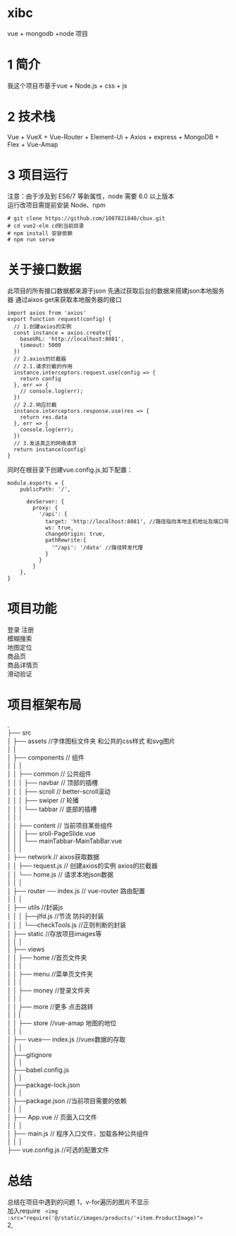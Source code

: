 # xibc
vue + mongodb +node 项目
# 1 简介
我这个项目市基于vue + Node.js + css + js
# 2 技术栈
Vue + VueX + Vue-Router + Element-Ui + Axios + express + MongoDB + Flex + Vue-Amap
# 3 项目运行
注意：由于涉及到 ES6/7 等新属性，node 需要 6.0 以上版本  
运行改项目需提前安装 Node、npm   
```
# git clone https://github.com/1007821840/cbux.git      
# cd vue2-elm cd到当前目录  
# npm install 安装依赖   
# npm run serve  
```  
# 关于接口数据

此项目的所有接口数据都来源于json
先通过获取后台的数据来搭建json本地服务器
通过aixos get来获取本地服务器的接口
```
import axios from 'axios'
export function request(config) {
  // 1.创建axios的实例
  const instance = axios.create({
    baseURL: 'http://localhost:8081',
    timeout: 5000
  })
  // 2.axios的拦截器
  // 2.1.请求拦截的作用
  instance.interceptors.request.use(config => {
    return config
  }, err => {
    // console.log(err);
  })
  // 2.2.响应拦截
  instance.interceptors.response.use(res => {
    return res.data
  }, err => {
    console.log(err);
  })
  // 3.发送真正的网络请求
  return instance(config)
}
```  
 同时在根目录下创建vue.config.js,如下配置：
```
module.exports = {
    publicPath: '/',
   
      devServer: {
        proxy: {
          '/api': {
            target: 'http://localhost:8081', //路径指向本地主机地址及端口号
            ws: true,
            changeOrigin: true,
            pathRewrite:{
              '^/api': '/data' //路径转发代理
            }
          }
        }
    },
}
```  
# 项目功能
登录 注册  
模糊搜索  
地图定位  
商品页  
商品详情页  
滑动验证  

# 项目框架布局

.  
├── src  
│   ├── assets                                 //字体图标文件夹 和公共的css样式 和svg图片  
│   │   
│   ├── components                             // 组件  
│   │   │                       
│   │   ├── common                             // 公共组件  
│   │   │   ├── navbar                         // 顶部的插槽   
│   │   │   ├── scroll                         // better-scroll滚动    
│   │   │   ├── swiper                         // 轮播   
│   │   │   └── tabbar                         // 底部的插槽  
│   │   │                       
│   │   ├── content                            // 当前项目某些组件  
│   │   │   ├── sroll-PageSlide.vue  
│   │   │   └── mainTabbar-MainTabBar.vue                
│   │   │                       
│   ├── network                                // aixos获取数据  
│   │   ├── request.js                         // 创建axios的实例 axios的拦截器  
│   │   └── home.js                            // 请求本地json数据  
│   │   │                       
│   ├── router ── index.js                     // vue-router 路由配置  
│   │   │                       
│   ├── utils                                  //封装js  
│   │   │   ├──jlfd.js                           //节流 防抖的封装  
│   │   │   └──checkTools.js                     //正则判断的封装  
│   ├── static                                 //存放项目images等  
│   │   │                       
│   ├── views                                    
│   │   ├── home                               //首页文件夹  
│   │   │                       
│   │   ├── menu                               //菜单页文件夹  
│   │   │    
│   │   ├── money                              //登录文件夹  
│   │   │   
│   │   ├── more                               //更多 点击跳转  
│   │   |                
│   │   ├── store                              //vue-amap 地图的地位                       
│   │   │                      
│   ├── vuex── index.js                        //vuex数据的存取  
│   │   │                       
│   ├──gitignore  
│   │   │                       
│   ├──babel.config.js  
│   │   │                       
│   ├──package-lock.json  
│   │   │                       
│   ├──package.json                            //当前项目需要的依赖  
│   │   │                       
│   ├── App.vue                                // 页面入口文件  
│   │   │                       
│   ├── main.js                                // 程序入口文件，加载各种公共组件  
│   │   │                       
├── vue.config.js                              //可选的配置文件  
# 总结
总结在项目中遇到的问题
1，v-for遍历的图片不显示  
加入require
` <img :src="require('@/static/images/products/'+item.ProductImage)">`  
2,
